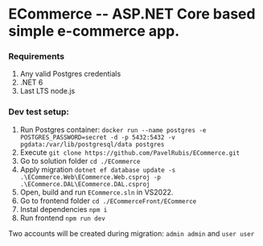 # ECommerce -- ASP.NET Core based simple e-commerce app.

### Requirements
1. Any valid Postgres credentials
2. .NET 6
3. Last LTS node.js

### Dev test setup:
1. Run Postgres container: `docker run --name postgres -e POSTGRES_PASSWORD=secret -d -p 5432:5432 -v pgdata:/var/lib/postgresql/data postgres`
2. Execute `git clone https://github.com/PavelRubis/ECommerce.git`
3. Go to solution folder `cd ./ECommerce`
4. Apply migration `dotnet ef database update -s .\ECommerce.Web\ECommerce.Web.csproj -p .\ECommerce.DAL\ECommerce.DAL.csproj`
5. Open, build and run `ECommerce.sln` in VS2022.
6. Go to frontend folder `cd ./ECommerceFront/ECommerce`
7. Instal dependencies `npm i`
8. Run frontend  `npm run dev`

Two accounts will be created during migration:
`admin admin` and `user user`
